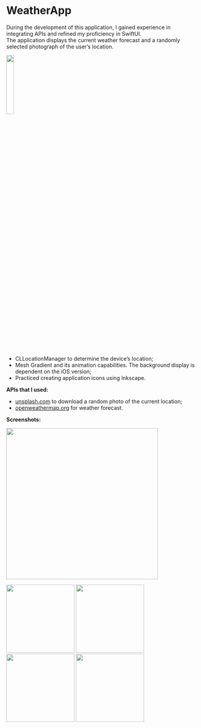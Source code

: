 # WeatherApp
During the development of this application, I gained  experience in integrating APIs and refined my proficiency in SwiftUI. <br>
The application displays the current weather forecast and a randomly selected photograph of the user’s location. <br>

<img src="https://github.com/user-attachments/assets/7e0ef6b4-c933-4f00-9bf8-10dcabf31b91" width="20%" height="20%"/>  <br>

- CLLocationManager to determine the device’s location;
- Mesh Gradient and its animation capabilities. The background display is dependent on the iOS version;
- Practiced creating application icons using Inkscape.

**APIs that I used:**
- [unsplash.com](https://unsplash.com/developers) to download a random photo of the current location;
- [openweathermap.org](https://openweathermap.org/api) for weather forecast. <br>

**Screenshots:** <br>

<p float="left">
<img src="https://github.com/user-attachments/assets/c2fe09f5-82bc-4311-be88-fe927dbccc28" width=400" />
</p>

<p float="left">
  <img src="https://github.com/user-attachments/assets/23507dae-04c5-4263-952a-c4125ac6ae22" width=180" />
  <img src="https://github.com/user-attachments/assets/a08156c4-5857-4e41-8bcb-f8c0fbf645f7" width="180" /> 
  <img src="https://github.com/user-attachments/assets/dc2254fb-8745-467d-a7fb-c1827c54bdf4" width="180" />
  <img src="https://github.com/user-attachments/assets/5b93f1ff-2390-4a43-aabe-2b970212cd7a" width="180" />
</p>

